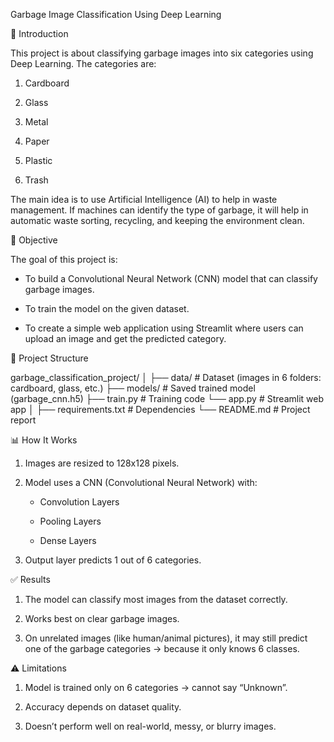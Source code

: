 Garbage Image Classification Using Deep Learning


📌 Introduction

This project is about classifying garbage images into six categories using Deep Learning.
The categories are:

1. Cardboard

2. Glass

3. Metal

4. Paper

5. Plastic

6. Trash

The main idea is to use Artificial Intelligence (AI) to help in waste management.
If machines can identify the type of garbage, it will help in automatic waste sorting, recycling, and keeping the environment clean.

🎯 Objective

The goal of this project is:

- To build a Convolutional Neural Network (CNN) model that can classify garbage images.

- To train the model on the given dataset.

- To create a simple web application using Streamlit where users can upload an image and get the predicted category.


📂 Project Structure

garbage_classification_project/
│
├── data/           # Dataset (images in 6 folders: cardboard, glass, etc.)
├── models/         # Saved trained model (garbage_cnn.h5)
├── train.py        # Training code
└── app.py          # Streamlit web app
│
├── requirements.txt # Dependencies
└── README.md        # Project report


📊 How It Works

1. Images are resized to 128x128 pixels.

2. Model uses a CNN (Convolutional Neural Network) with:

      - Convolution Layers

      - Pooling Layers

      - Dense Layers

3. Output layer predicts 1 out of 6 categories.


✅ Results

1. The model can classify most images from the dataset correctly.

2. Works best on clear garbage images.

3. On unrelated images (like human/animal pictures), it may still predict one of the garbage 
categories → because it only knows 6 classes.


⚠️ Limitations

1. Model is trained only on 6 categories → cannot say “Unknown”.

2. Accuracy depends on dataset quality.

3. Doesn’t perform well on real-world, messy, or blurry images.
